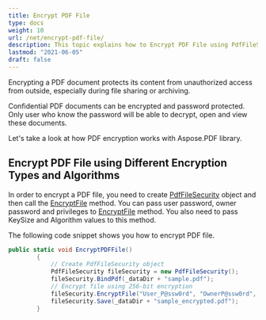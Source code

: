 ```yaml
---
title: Encrypt PDF File
type: docs
weight: 10
url: /net/encrypt-pdf-file/
description: This topic explains how to Encrypt PDF File using PdfFileSecurity Class.
lastmod: "2021-06-05"
draft: false
---
```


Encrypting a PDF document protects its content from unauthorized access from outside, especially during file sharing or archiving.

Confidential PDF documents can be encrypted and password protected. Only user who know the password will be able to decrypt, open and view these documents.

Let's take a look at how PDF encryption works with Aspose.PDF library.

## Encrypt PDF File using Different Encryption Types and Algorithms

In order to encrypt a PDF file, you need to create [PdfFileSecurity](https://apireference.aspose.com/pdf/net/aspose.pdf.facades/pdffilesecurity) object and then call the [EncryptFile](https://apireference.aspose.com/pdf/net/aspose.pdf.facades/pdffilesecurity/methods/encryptfile) method. You can pass user password, owner password and privileges to [EncryptFile](https://apireference.aspose.com/pdf/net/aspose.pdf.facades/pdffilesecurity/methods/encryptfile) method. You also need to pass KeySize and Algorithm values to this method.

The following code snippet shows you how to encrypt PDF file.

```csharp
public static void EncryptPDFFile()
        {
            // Create PdfFileSecurity object
            PdfFileSecurity fileSecurity = new PdfFileSecurity();
            fileSecurity.BindPdf(_dataDir + "sample.pdf");
            // Encrypt file using 256-bit encryption
            fileSecurity.EncryptFile("User_P@ssw0rd", "OwnerP@ssw0rd", DocumentPrivilege.Print, KeySize.x256, Algorithm.AES);
            fileSecurity.Save(_dataDir + "sample_encrypted.pdf");
        }
```

